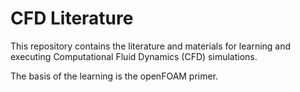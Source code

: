# CFD Literature

This repository contains the literature and materials for learning and executing Computational Fluid Dynamics (CFD) simulations. 

The basis of the learning is the openFOAM primer.
